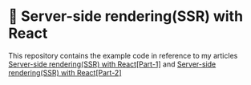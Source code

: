 # :pushpin: Server-side rendering(SSR) with React

This repository contains the example code in reference to my articles [Server-side rendering(SSR) with React[Part-1]](https://tarunsingh.hashnode.dev/server-side-renderingssr-with-reactpart-1) and [Server-side rendering(SSR) with React[Part-2]](https://tarunsingh.hashnode.dev/server-side-renderingssr-with-reactpart-2)
